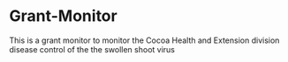 Grant-Monitor
=============

This is a grant monitor to monitor the Cocoa Health and Extension division disease control of the the swollen shoot virus
